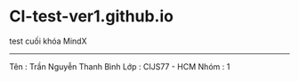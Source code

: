 # CI-test-ver1.github.io
test cuối khóa MindX

----------------------------
Tên : Trần Nguyễn Thanh Bình
Lớp : CIJS77 - HCM
Nhóm : 1